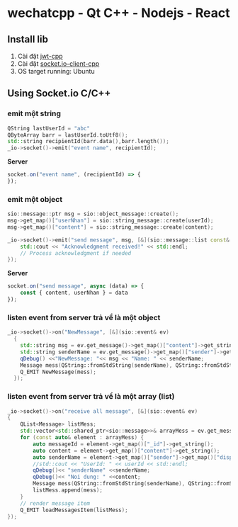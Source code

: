 # wechatcpp - Qt C++ - Nodejs - React

## Install lib
1. Cài đặt [jwt-cpp](https://github.com/Thalhammer/jwt-cpp)
2. Cài đặt [socket.io-client-cpp](https://github.com/socketio/socket.io-client-cpp) 
3. OS target running: Ubuntu

## Using Socket.io C/C++

### emit một string
```cpp
QString lastUserId = "abc"
QByteArray barr = lastUserId.toUtf8();
std::string recipientId(barr.data(),barr.length());
_io->socket()->emit("event name", recipientId);
```
**Server**
```javascript
socket.on("event name", (recipientId) => {
});
```

### emit một object
```cpp
sio::message::ptr msg = sio::object_message::create();
msg->get_map()["userNhan"] = sio::string_message::create(userId);
msg->get_map()["content"] = sio::string_message::create(content);

_io->socket()->emit("send message", msg, [&](sio::message::list const& ack) {
	std::cout << "Acknowledgment received!" << std::endl;
	// Process acknowledgment if needed        
});
```

**Server**
```javascript
socket.on("send message", async (data) => {
	const { content, userNhan } = data
});
```

### listen event from server trả về là một object
```cpp
_io->socket()->on("NewMessage", [&](sio::event& ev)
  {
	std::string msg = ev.get_message()->get_map()["content"]->get_string();
	std::string senderName = ev.get_message()->get_map()["sender"]->get_map()["displayName"]->get_string();
	qDebug() <<"NewMessage: "<< msg << "Name: " << senderName;
	Message mess(QString::fromStdString(senderName), QString::fromStdString(msg));
	Q_EMIT NewMessage(mess);
  });
```

### listen event from server trả về là một array (list)
```cpp
_io->socket()->on("receive all message", [&](sio::event& ev)
{
	QList<Message> listMess;
	std::vector<std::shared_ptr<sio::message>>& arrayMess = ev.get_message()->get_vector();
	for (const auto& element : arrayMess) {
		auto messageId = element->get_map()["_id"]->get_string();
		auto content = element->get_map()["content"]->get_string();
		auto senderName = element->get_map()["sender"]->get_map()["displayName"]->get_string();
		//std::cout << "UserId: " << userId << std::endl;
		qDebug()<< "senderName" <<senderName;
		qDebug()<< "Noi dung: " <<content;
		Message mess(QString::fromStdString(senderName), QString::fromStdString(content));
		listMess.append(mess);
	}
	// render message item
	Q_EMIT loadMessagesItem(listMess);
});
```